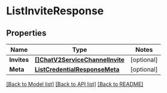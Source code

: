 # ListInviteResponse

## Properties
Name | Type | Notes
------------ | ------------- | -------------
**Invites** | [**[]ChatV2ServiceChannelInvite**](chat.v2.service.channel.invite.md) | [optional] 
**Meta** | [**ListCredentialResponseMeta**](ListCredentialResponse_meta.md) | [optional] 

[[Back to Model list]](../README.md#documentation-for-models) [[Back to API list]](../README.md#documentation-for-api-endpoints) [[Back to README]](../README.md)


